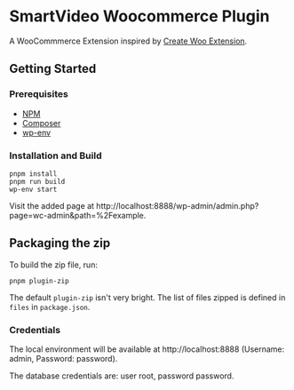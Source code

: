 # SmartVideo Woocommerce Plugin

A WooCommmerce Extension inspired by [Create Woo Extension](https://github.com/woocommerce/woocommerce/blob/trunk/packages/js/create-woo-extension/README.md).

## Getting Started

### Prerequisites

-   [NPM](https://www.npmjs.com/)
-   [Composer](https://getcomposer.org/download/)
-   [wp-env](https://developer.wordpress.org/block-editor/reference-guides/packages/packages-env/)

### Installation and Build

```
pnpm install
pnpm run build
wp-env start
```

Visit the added page at http://localhost:8888/wp-admin/admin.php?page=wc-admin&path=%2Fexample.

## Packaging the zip

To build the zip file, run:

```
pnpm plugin-zip
```

The default `plugin-zip` isn't very bright. The list of files zipped is defined in `files` in `package.json`.


### Credentials

The local environment will be available at http://localhost:8888 (Username: admin, Password: password).

The database credentials are: user root, password password. 
